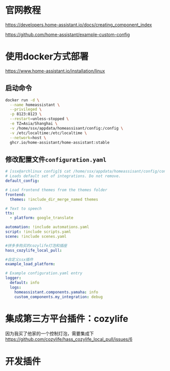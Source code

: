 # 官网教程
https://developers.home-assistant.io/docs/creating_component_index

https://github.com/home-assistant/example-custom-config

# 使用docker方式部署
https://www.home-assistant.io/installation/linux

## 启动命令
```sh
docker run -d \
  --name homeassistant \
  --privileged \
  -p 8123:8123 \
  --restart=unless-stopped \
  -e TZ=Asia/Shanghai \
  -v /home/ssx/appdata/homeassisant/config:/config \
  -v /etc/localtime:/etc/localtime \
  --network=host \
  ghcr.io/home-assistant/home-assistant:stable
```
## 修改配置文件`configuration.yaml`
```yaml
# [ssx@archlinux config]$ cat /home/ssx/appdata/homeassisant/config/configuration.yaml 
# Loads default set of integrations. Do not remove.
default_config:

# Load frontend themes from the themes folder
frontend:
  themes: !include_dir_merge_named themes

# Text to speech
tts:
  - platform: google_translate

automation: !include automations.yaml
script: !include scripts.yaml
scene: !include scenes.yaml

#拼多多购买的cozylife灯泡和插座
hass_cozylife_local_pull:

#自定义ssx插件
example_load_platform:

# Example configuration.yaml entry
logger:
  default: info
  logs:
    homeassistant.components.yamaha: info
    custom_components.my_integration: debug
```

# 集成第三方平台插件：cozylife
因为我买了他家的一个控制灯泡，需要集成下
https://github.com/cozylife/hass_cozylife_local_pull/issues/6


# 开发插件
